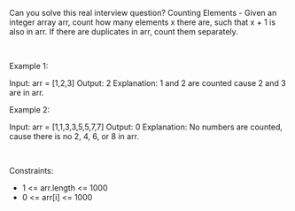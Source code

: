Can you solve this real interview question? Counting Elements - Given an integer array arr, count how many elements x there are, such that x + 1 is also in arr. If there are duplicates in arr, count them separately.

 

Example 1:


Input: arr = [1,2,3]
Output: 2
Explanation: 1 and 2 are counted cause 2 and 3 are in arr.


Example 2:


Input: arr = [1,1,3,3,5,5,7,7]
Output: 0
Explanation: No numbers are counted, cause there is no 2, 4, 6, or 8 in arr.


 

Constraints:

 * 1 <= arr.length <= 1000
 * 0 <= arr[i] <= 1000